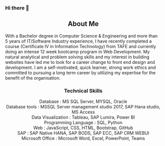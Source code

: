 ### Hi there 👋
<h2 align='center'>About Me</h2>
<p>With a Bachelor degree in Computer Science & Engineering and more than 5 years of IT/Software Industry experience, I have recently completed a course (Certificate IV in Information Technology) from TAFE and currently doing an intense 12 week bootcamp program in Web Development. My natural analytical and problem solving skills and my interest in building websites have led me to look for a career change to front end design and development. I am a self-motivated, quick learner, strong work ethics and committed to pursuing a long term career by utilizing my expertise for the benefit of the organisation.</p>

<h3 align='center'>Technical Skills</h3>
<p align='center'>
Database                :  MS SQL Server, MYSQL, Oracle <br>
Database tools          :  MSSQL Server management studio 2017, SAP Hana studio, MS Access<br>
Data Visualization	    :  Tableau, SAP Lumira, Power BI<br>
Programming Language    :   SQL, Python<br>
Web 	                  :  JavaScript, CSS, HTML, Bootstrap, GitHub<br>
SAP	                    :  SAP Native HANA, SAP BODS, SAP ECC, SAP CRM WEBUI<br>
Microsoft Office        :   Microsoft Word, Excel, PowerPoint, Teams
</p>


